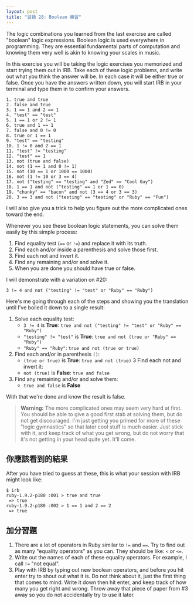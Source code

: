 ```yaml
---
layout: post
title: "習題 28: Boolean 練習"
---
```


The logic combinations you learned from the last exercise are called "boolean" logic expressions. Boolean logic is used everywhere in programming. They are essential fundamental parts of computation and knowing them very well is akin to knowing your scales in music.

In this exercise you will be taking the logic exercises you memorized and start trying them out in IRB. Take each of these logic problems, and write out what you think the answer will be. In each case it will be either true or false. Once you have the answers written down, you will start IRB in your terminal and type them in to confirm your answers.

    1. true and true
    2. false and true
    3. 1 == 1 and 2 == 1
    4. "test" == "test"
    5. 1 == 1 or 2 != 1
    6. true and 1 == 1
    7. false and 0 != 0
    8. true or 1 == 1
    9. "test" == "testing"
    10. 1 != 0 and 2 == 1
    11. "test" != "testing"
    12. "test" == 1
    13. not (true and false)
    14. not (1 == 1 and 0 != 1)
    15. not (10 == 1 or 1000 == 1000)
    16. not (1 != 10 or 3 == 4)
    17. not ("testing" == "testing" and "Zed" == "Cool Guy")
    18. 1 == 1 and not ("testing" == 1 or 1 == 0)
    19. "chunky" == "bacon" and not (3 == 4 or 3 == 3)
    20. 3 == 3 and not ("testing" == "testing" or "Ruby" == "Fun")

I will also give you a trick to help you figure out the more complicated ones toward the end.

Whenever you see these boolean logic statements, you can solve them easily by this simple process:

1. Find equality test (`==` or `!=`) and replace it with its truth.
2. Find each and/or inside a parenthesis and solve those first.
3. Find each not and invert it.
4. Find any remaining and/or and solve it.
5. When you are done you should have true or false.

I will demonstrate with a variation on #20:

`3 != 4 and not ("testing" != "test" or "Ruby" == "Ruby")`

Here's me going through each of the steps and showing you the translation until I've boiled it down to a single result:

1. Solve each equality test:
    * `3 != 4` is **True**: `true and not ("testing" != "test" or "Ruby" == "Ruby")`
    * `"testing" != "test"` is **True**: `true and not (true or "Ruby" == "Ruby")`
    * `"Ruby" == "Ruby"`: `true and not (true or true)`
2. Find each and/or in parenthesis `()`:
    * `(true or true)` is **True**: `true and not (true)`
3 Find each not and invert it:
    * `not (true)` is **False**: `true and false`
4. Find any remaining and/or and solve them:
    * `true and false` is **False**

With that we're done and know the result is false.

> **Warning:** The more complicated ones may seem very hard at first. You should be able to give a good first stab at solving them, but do not get discouraged. I'm just getting you primed for more of these "logic gymnastics" so that later cool stuff is much easier. Just stick with it, and keep track of what you get wrong, but do not worry that it's not getting in your head quite yet. It'll come.

## 你應該看到的結果
After you have tried to guess at these, this is what your session with IRB might look like:

    $ irb
    ruby-1.9.2-p180 :001 > true and true
     => true 
    ruby-1.9.2-p180 :002 > 1 == 1 and 2 == 2
     => true 

## 加分習題
1. There are a lot of operators in Ruby similar to `!=` and `==`. Try to find out as many "equality operators" as you can. They should be like: `<` or `<=`.
2. Write out the names of each of these equality operators. For example, I call `!=` "not equal".
3. Play with IRB by typing out new boolean operators, and before you hit enter try to shout out what it is. Do not think about it, just the first thing that comes to mind. Write it down then hit enter, and keep track of how many you get right and wrong.
Throw away that piece of paper from #3 away so you do not accidentally try to use it later.

